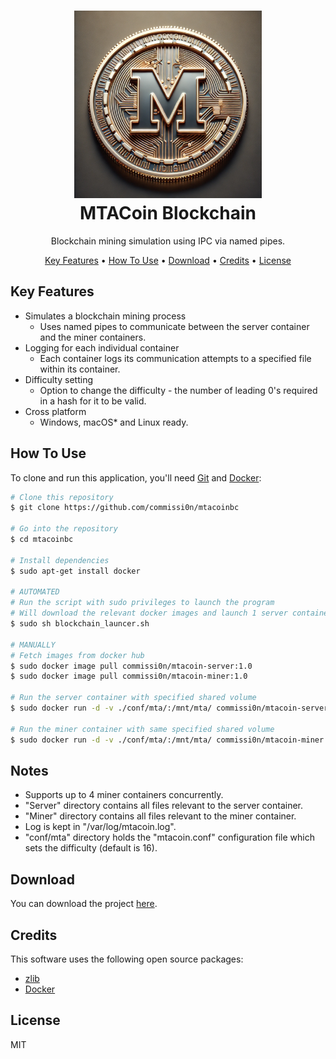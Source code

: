 <h1 align="center">
  <a><img src="https://github.com/commissi0n/mtacoinbc/blob/main/img/mtacoin.png" width="300"></a>
  <br>
  MTACoin Blockchain
  <br>
</h1>

<p align="center">Blockchain mining simulation using IPC via named pipes.</p>

<p align="center">
  <a href="#key-features">Key Features</a> •
  <a href="#how-to-use">How To Use</a> •
  <a href="#download">Download</a> •
  <a href="#credits">Credits</a> •
  <a href="#license">License</a>
</p>

## Key Features

* Simulates a blockchain mining process
  - Uses named pipes to communicate between the server container and the miner containers.
* Logging for each individual container
  - Each container logs its communication attempts to a specified file within its container.
* Difficulty setting
  - Option to change the difficulty - the number of leading 0's required in a hash for it to be valid.
* Cross platform
  - Windows, macOS* and Linux ready.

## How To Use

To clone and run this application, you'll need [Git](https://git-scm.com) and [Docker](https://github.com/docker):

```bash
# Clone this repository
$ git clone https://github.com/commissi0n/mtacoinbc

# Go into the repository
$ cd mtacoinbc

# Install dependencies
$ sudo apt-get install docker

# AUTOMATED
# Run the script with sudo privileges to launch the program
# Will download the relevant docker images and launch 1 server container and 4 miner containers
$ sudo sh blockchain_launcer.sh

# MANUALLY
# Fetch images from docker hub
$ sudo docker image pull commissi0n/mtacoin-server:1.0
$ sudo docker image pull commissi0n/mtacoin-miner:1.0

# Run the server container with specified shared volume
$ sudo docker run -d -v ./conf/mta/:/mnt/mta/ commissi0n/mtacoin-server:1.0

# Run the miner container with same specified shared volume
$ sudo docker run -d -v ./conf/mta/:/mnt/mta/ commissi0n/mtacoin-miner:1.0
```

## Notes
* Supports up to 4 miner containers concurrently.
* "Server" directory contains all files relevant to the server container.
* "Miner" directory contains all files relevant to the miner container.
* Log is kept in "/var/log/mtacoin.log".
* "conf/mta" directory holds the "mtacoin.conf" configuration file which sets the difficulty (default is 16).

## Download

You can download the project [here](https://github.com/commissi0n/mtacoinbc/releases/tag/v1.00).

## Credits

This software uses the following open source packages:

- [zlib](https://github.com/madler/zlib)
- [Docker](https://github.com/docker)

## License

MIT
